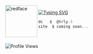 <img src="https://i.pinimg.com/736x/fd/c2/4c/fdc24cfb4261fd70858f6d2262ff9281.jpg" width="100px" alt="redface" align="left">

[![Typing SVG](https://readme-typing-svg.herokuapp.com?font=Roboto+Mono&color=007AFF&size=24&lines=syna.cc+%7C+syn)](https://git.io/typing-svg)

```csharp
dc   $  @trly.5
site  $ coming soon... 
```
&zwnj; 
&zwnj; 

<p align="left">
  <img src="https://komarev.com/ghpvc/?username=capsyn&label=Profile%20views&color=blue&style=flat" alt="Profile Views" />
</p>
